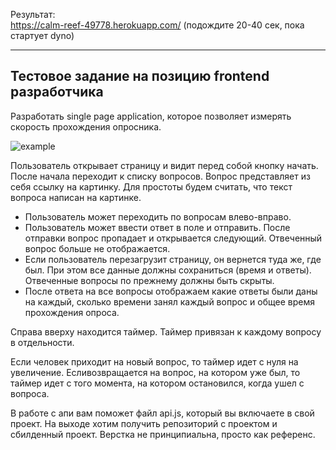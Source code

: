 Результат:  
https://calm-reef-49778.herokuapp.com/ (подождите 20-40 сек, пока стартует dyno)

***

## Тестовое задание на позицию frontend разработчика

Разработать single page application, которое позволяет измерять скорость прохождения
опросника.

![example](//example.png)

Пользователь открывает страницу и видит перед собой кнопку начать.
После начала переходит к списку вопросов. Вопрос представляет из себя ссылку на
картинку. Для простоты будем считать, что текст вопроса написан на картинке.

- Пользователь может переходить по вопросам влево-вправо.
- Пользователь может ввести ответ в поле и отправить. После отправки вопрос
пропадает и открывается следующий. Отвеченный вопрос больше не
отображается.
- Если пользователь перезагрузит страницу, он вернется туда же, где был. При этом
все данные должны сохраниться (время и ответы). Отвеченные вопросы по
прежнему должны быть скрыты.
- После ответа на все вопросы отображаем какие ответы были даны на каждый,
сколько времени занял каждый вопрос и общее время прохождения опроса.

Справа вверху находится таймер. Таймер привязан к каждому вопросу в отдельности.

Если человек приходит на новый вопрос, то таймер идет с нуля на увеличение. Есливозвращается на вопрос, на котором уже был, то таймер идет с того момента, на котором
остановился, когда ушел с вопроса.

В работе с апи вам поможет файл api.js, который вы включаете в свой проект.
На выходе хотим получить репозиторий с проектом и сбилденный проект. Верстка не
принципиальна, просто как референс.
